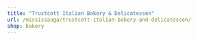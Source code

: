 ```yaml
---
title: "Trustcott Italian Bakery & Delicatessen"
url: /mississauga/trustcott-italian-bakery-and-delicatessen/
shop: bakery
---
```

